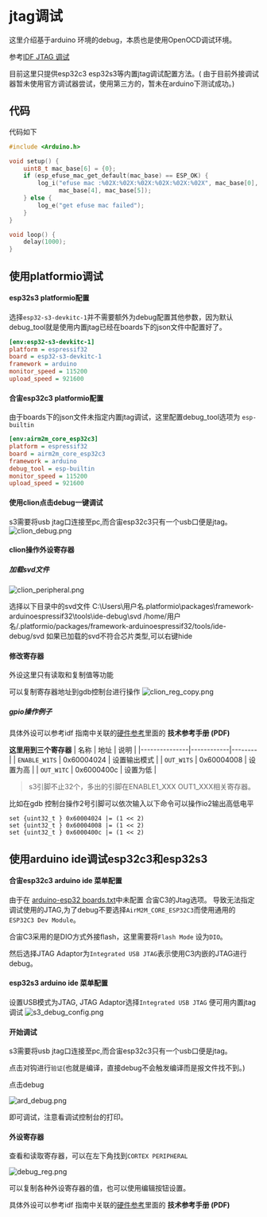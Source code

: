 # jtag调试

这里介绍基于arduino 环境的debug，本质也是使用OpenOCD调试环境。

参考[IDF JTAG 调试](https://docs.espressif.com/projects/esp-idf/zh_CN/v5.2.2/esp32s3/api-guides/jtag-debugging/index.html)

目前这里只提供esp32c3 esp32s3等内置jtag调试配置方法。(
由于目前外接调试器暂未使用官方调试器尝试，使用第三方的，暂未在arduino下测试成功。)

## 代码

代码如下

```C++
#include <Arduino.h>

void setup() {
    uint8_t mac_base[6] = {0};
    if (esp_efuse_mac_get_default(mac_base) == ESP_OK) {
        log_i("efuse mac :%02X:%02X:%02X:%02X:%02X:%02X", mac_base[0], mac_base[1], mac_base[2], mac_base[3],
              mac_base[4], mac_base[5]);
    } else {
        log_e("get efuse mac failed");
    }
}

void loop() {
    delay(1000);
}
```

## 使用platformio调试

#### esp32s3 platformio配置

选择`esp32-s3-devkitc-1`并不需要额外为debug配置其他参数，因为默认debug_tool就是使用内置jtag已经在boards下的json文件中配置好了。

```Ini
[env:esp32-s3-devkitc-1]
platform = espressif32
board = esp32-s3-devkitc-1
framework = arduino
monitor_speed = 115200
upload_speed = 921600
```

#### 合宙esp32c3 platformio配置

由于boards下的json文件未指定内置jtag调试，这里配置debug_tool选项为 `esp-builtin`

```Ini
[env:airm2m_core_esp32c3]
platform = espressif32
board = airm2m_core_esp32c3
framework = arduino
debug_tool = esp-builtin
monitor_speed = 115200
upload_speed = 921600
```

#### 使用clion点击debug一键调试

s3需要将usb jtag口连接至pc,而合宙esp32c3只有一个usb口便是jtag。
![clion_debug.png](clion_debug.png)

#### clion操作外设寄存器

##### 加载svd文件

![clion_peripheral.png](clion_peripheral.png)

选择以下目录中的svd文件
<tabs>
    <tab title="Windows">
        <code-block lang="plain text">C:\Users\用户名\.platformio\packages\framework-arduinoespressif32\tools\ide-debug\svd</code-block>
    </tab>
    <tab title="Linux">
        <code-block lang="plain text">/home/用户名/.platformio/packages/framework-arduinoespressif32/tools/ide-debug/svd
          </code-block>
    </tab>
</tabs>
如果已加载的svd不符合芯片类型,可以右键hide

#### 修改寄存器

外设这里只有读取和复制值等功能

可以复制寄存器地址到gdb控制台进行操作
![clion_reg_copy.png](clion_reg_copy.png)


##### gpio操作例子

具体外设可以参考idf
指南中关联的[硬件参考](https://docs.espressif.com/projects/esp-idf/zh_CN/latest/esp32s3/hw-reference/index.html)里面的 
**技术参考手册 (PDF)**

**这里用到三个寄存器**
| 名称            | 地址         | 说明     |
|---------------|------------|--------|
| `ENABLE_W1TS` | 0x60004024 | 设置输出模式 |
| `OUT_W1TS`    | 0x60004008 | 设置为高   |
| `OUT_W1TC`    | 0x6000400c | 设置为低   |

>s3引脚不止32个，多出的引脚在ENABLE1_XXX OUT1_XXX相关寄存器。

比如在gdb 控制台操作2号引脚可以依次输入以下命令可以操作io2输出高低电平
```Shell
set {uint32_t } 0x60004024 |= (1 << 2)
set {uint32_t } 0x60004008 |= (1 << 2)
set {uint32_t } 0x6000400c |= (1 << 2)
```


## 使用arduino ide调试esp32c3和esp32s3

#### 合宙esp32c3 arduino ide 菜单配置

由于在 [arduino-esp32 boards.txt](https://github.com/espressif/arduino-esp32/blob/master/boards.txt)中未配置
合宙C3的Jtag选项。 导致无法指定调试使用的JTAG,为了debug不要选择`AirM2M_CORE_ESP32C3`而使用通用的`ESP32C3 Dev Module`。

合宙C3采用的是DIO方式外接flash，这里需要将`Flash Mode` 设为`DIO`。

然后选择JTAG Adaptor为`Integrated USB JTAG`表示使用C3内嵌的JTAG进行debug。

#### esp32s3 arduino ide 菜单配置

设置USB模式为JTAG, JTAG Adaptor选择`Integrated USB JTAG` 便可用内置jtag 调试
![s3_debug_config.png](s3_debug_config.png)

#### 开始调试

s3需要将usb jtag口连接至pc,而合宙esp32c3只有一个usb口便是jtag。

点击对钩进行`验证`(也就是编译，直接debug不会触发编译而是报文件找不到。)

点击debug

![ard_debug.png](ard_debug.png)

即可调试，注意看调试控制台的打印。

#### 外设寄存器

查看和读取寄存器，可以在左下角找到`CORTEX PERIPHERAL`

![debug_reg.png](debug_reg.png)

可以复制各种外设寄存器的值，也可以使用编辑按钮设置。

具体外设可以参考idf
指南中关联的[硬件参考](https://docs.espressif.com/projects/esp-idf/zh_CN/latest/esp32s3/hw-reference/index.html)里面的 
**技术参考手册 (PDF)**

